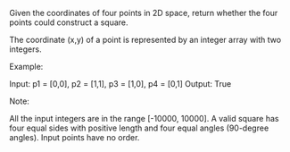Given the coordinates of four points in 2D space, return whether the four points could construct a square.

The coordinate (x,y) of a point is represented by an integer array with two integers.

Example:

Input: p1 = [0,0], p2 = [1,1], p3 = [1,0], p4 = [0,1]
Output: True



 Note: 

All the input integers are in the range [-10000, 10000].
A valid square has four equal sides with positive length and four equal angles (90-degree angles).
Input points have no order.

